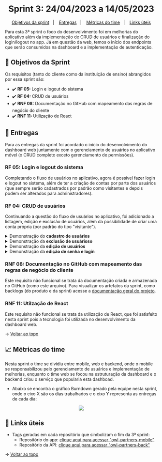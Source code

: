<span id="topo">

<h1 align="center">Sprint 3: 24/04/2023 a 14/05/2023</h1>

<p align="center">
    <a href="#objetivos">Objetivos da sprint</a> &nbsp |&nbsp &nbsp
    <a href="#entregas">Entregas</a> &nbsp |&nbsp &nbsp
    <a href="#metricas">Métricas do time</a> &nbsp |&nbsp &nbsp
    <a href="#links">Links úteis</a>
</p>

Para esta 3ª sprint o foco do desenvolvimento foi em melhorias do aplicativo além da implementação de CRUD de usuários e finalização do login/logout no app. Já em questão da web, temos o início dos endpoints que serão consumidos na dashboard e a implementação de autenticação.

<span id="objetivos">
    
## :dart: Objetivos da Sprint
Os requisitos (tanto do cliente como da instituição de ensino) abrangidos por essa sprint são:

- :heavy_check_mark: **RF 05:** Login e logout do sistema
- :heavy_check_mark: **RF 04:** CRUD de usuários
- :heavy_check_mark: **RNF 08:** Documentação no GitHub com mapeamento das regras de negócio do cliente
- :heavy_check_mark: **RNF 11:** Utilização de React

<span id="entregas">
        
## 📲 Entregas
Para as entregas da sprint foi acordado o início do desenvolvimento do dashboard web juntamente com o gerenciamento de usuários no aplicativo móvel (o CRUD completo exceto gerenciamento de permissões).
    
### RF 05: Login e logout do sistema
    
Completando o fluxo de usuários no aplicativo, agora é possível fazer login e logout no sistema, além de ter a criação de contas por parte dos usuários (que sempre serão cadastrados por padrão como visitantes e depois podem ser alterados para administradores).

### RF 04: CRUD de usuários

Continuando a questão do fluxo de usuários no aplicativo, foi adicionado a listagem, edição e exclusão de usuários, além da possibilidade de criar uma conta própria (por padrão do tipo "visitante").

<details>
   <summary>Demonstração do <b>cadastro de usuários</b></summary> <br>
  
   https://github.com/The-Bugger-Ducks/owl-partners-mobile/assets/80930525/1bada4de-c491-402c-bf67-54e577c08c92
</details>
<details>
   <summary>Demonstração da <b>exclusão de usuárioso</b></summary> <br>
  
   https://github.com/The-Bugger-Ducks/owl-partners-mobile/assets/80930525/292c5ea7-3ce8-4d7b-9d42-08c91a6b358b
</details>
<details>
   <summary>Demonstração da <b>edição de usuários</b></summary> <br>
  
   https://github.com/The-Bugger-Ducks/owl-partners-mobile/assets/80930525/09b664be-c699-48fa-bd58-3f63f232f174
</details>
<details>
   <summary>Demonstração da <b>edição de senha e login</b></summary> <br>
  
   https://github.com/The-Bugger-Ducks/owl-partners-mobile/assets/80930525/11784516-2046-4e3d-b9ad-27152e280ddb
</details>

    
### RNF 08: Documentação no GitHub com mapeamento das regras de negócio do cliente

Este requisito não funcional se trata da documentação criada e armazenada no GitHub (como este arquivo). Para visualizar os artefatos da sprint, como backlogs (do produto e da sprint) acesse a [documentação geral do projeto](https://github.com/The-Bugger-Ducks/owl-partners-documentation).

### RNF 11: Utilzação de React

Este requisito não funcional se trata da utilização de React, que foi satisfeito nesta sprint pois a tecnologia foi utilizada no desenvolvimento da dashboard web.

→ [Voltar ao topo](#topo)

<span id="metricas">
    
## :chart_with_upwards_trend: Métricas do time
Nesta sprint o time se dividiu entre mobile, web e backend, onde o mobile se responsabilizou pelo gerenciamento de usuários e implementação de melhorias, enquanto o time web se focou na estruturação da dashboard e o backend criou o serviço que popularia esta dashboad. 
- Abaixo se encontra o gráfico Burndown gerado pela equipe nesta sprint, onde o eixo X são os dias trabalhados e o eixo Y representa as entregas de cada dia:

<div align="center">
    
   <img src="https://github.com/The-Bugger-Ducks/owl-partners-documentation/assets/79321198/e3fe2ef6-5c40-4544-a2e9-ccc9d27fa91e">
    
</div>

<span id="links">
    
## :link: Links úteis

- Tags geradas em cada repositório que simbolizam o fim da 3ª sprint:
  - Repositório do app: [clique aqui para acessar "owl-partners-mobile"](https://github.com/The-Bugger-Ducks/owl-partners-mobile)
  - Repositório da API: [clique aqui para acessar "owl-partners-back"](https://github.com/The-Bugger-Ducks/owl-partners-back)

→ [Voltar ao topo](#topo)
